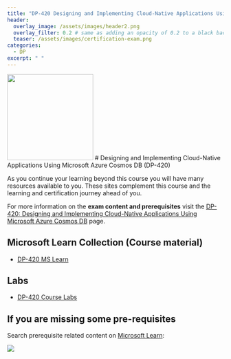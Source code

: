 ```yaml
---
title: "DP-420 Designing and Implementing Cloud-Native Applications Using Microsoft Azure Cosmos DB"
header:
  overlay_image: /assets/images/header2.png
  overlay_filter: 0.2 # same as adding an opacity of 0.2 to a black background
  teaser: /assets/images/certification-exam.png
categories:
  - DP
excerpt: " "
---
```

<img src="../../assets/images/certification-exam.png" width="200" height="200">
# Designing and Implementing Cloud-Native Applications Using Microsoft Azure Cosmos DB (DP-420)

As you continue your learning beyond this course you will have many resources available to you. These sites complement this course and the learning and certification journey ahead of you.

For more information on the **exam content and prerequisites** visit the [DP-420: Designing and Implementing Cloud-Native Applications Using Microsoft Azure Cosmos DB](https://learn.microsoft.com/en-us/certifications/exams/dp-420) page.

## Microsoft Learn Collection (Course material)
- [DP-420 MS Learn](https://aka.ms/courseDP-420)

## Labs
- [DP-420 Course Labs](https://aka.ms/dp-420labs)

## If you are missing some pre-requisites
Search prerequisite related content on [Microsoft Learn](https://learn.microsoft.com/en-us/training/browse/):

<img src="../../assets/images/learn-search.png">
